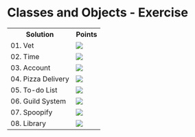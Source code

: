 <h1>Classes and Objects - Exercise</h1>
<table>
  <tr>
    <th>Solution</th>
    <th>Points</th>
  </tr>
  <tr>
    <td>01. Vet</td>
    <td><img src="https://geps.dev/progress/100"></td>
  </tr>
  <tr>
    <td>02. Time</td>
    <td><img src="https://geps.dev/progress/100"></td>
  </tr>
  <tr>
    <td>03. Account</td>
    <td><img src="https://geps.dev/progress/100"></td>
  </tr>
  <tr>
    <td>04. Pizza Delivery</td>
    <td><img src="https://geps.dev/progress/100"></td>
  </tr>
  <tr>
    <td>05. To-do List</td>
    <td><img src="https://geps.dev/progress/100"></td>
  </tr>
  <tr>
    <td>06. Guild System</td>
    <td><img src="https://geps.dev/progress/100"></td>
  </tr>
  <tr>
    <td>07. Spoopify</td>
    <td><img src="https://geps.dev/progress/100"></td>
  </tr>
  <tr>
    <td>08. Library</td>
    <td><img src="https://geps.dev/progress/100"></td>
  </tr>
</table>

